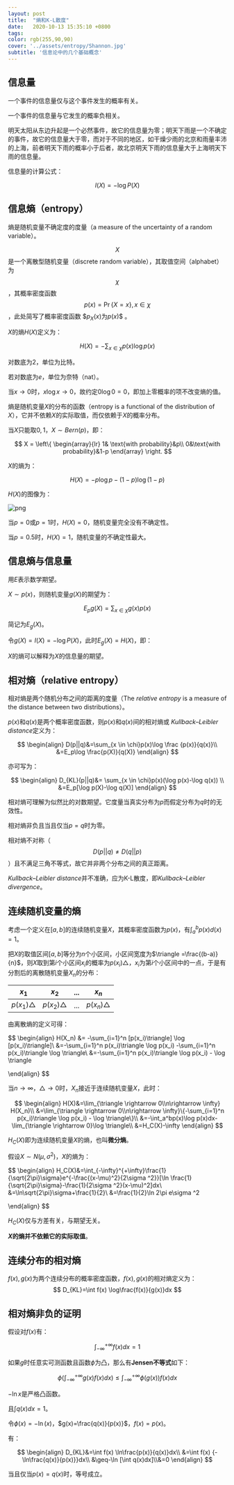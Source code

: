 ```yaml
---
layout: post
title:  "熵和K-L散度"
date:   2020-10-13 15:35:10 +0800
tags: 
color: rgb(255,90,90)
cover: '../assets/entropy/Shannon.jpg'
subtitle: '信息论中的几个基础概念'
---
```

## 信息量

一个事件的信息量仅与这个事件发生的概率有关。

一个事件的信息量与它发生的概率负相关。

明天太阳从东边升起是一个必然事件，故它的信息量为零；明天下雨是一个不确定的事件，故它的信息量大于零，而对于不同的地区，如干燥少雨的北京和雨量丰沛的上海，前者明天下雨的概率小于后者，故北京明天下雨的信息量大于上海明天下雨的信息量。

信息量的计算公式：

$$
I(X) = - \log P(X)
$$


## 信息熵（entropy）

熵是随机变量不确定度的度量（a measure of the uncertainty of a random variable）。

$$X$$
是一个离散型随机变量（discrete random variable），其取值空间（alphabet）为
$$\chi$$
，其概率密度函数
$$p(x)=\Pr \{ X=x\},x\in \chi$$
，此处简写了概率密度函数
$$p_X(x)$为$p(x)$$
。

$X$的熵$H(X)$定义为：

$$
H(X)=-\sum_{x\in\chi}p(x)\log p(x)
$$

对数底为$2$，单位为比特。

若对数底为$e$，单位为奈特（nat）。

当$x\rightarrow 0$时，$x \log x \rightarrow 0$，故约定$0 \log 0 = 0$，即加上零概率的项不改变熵的值。

熵是随机变量$X$的分布的函数（entropy is a functional of the distribution of $X$），它并不依赖$X$的实际取值，而仅依赖于$X$的概率分布。



当$X$只能取$0,1$，$X\sim Bern(p)$，即：

$$
X = \left\{
	\begin{array}{lr}
		1& \text{with probability}&p\\
		0&\text{with probability}&1-p
	\end{array}
\right.
$$

$X$的熵为：

$$
H(X)=-p\log p - (1-p)\log (1-p)
$$

$H(X)$的图像为：

![png]({{site.url}}\assets\entropy\1.png)

当$p=0$或$p=1$时，$H(X)=0$，随机变量完全没有不确定性。

当$p=0.5$时，$H(X)=1$，随机变量的不确定性最大。



## 信息熵与信息量

用$E$表示数学期望。

$X \sim p(x)$，则随机变量$g(X)$的期望为：

$$
E_pg(X)=\sum_{x \in \chi}g(x)p(x)
$$

简记为$E_g (X)$。

令$g(X)=I(X)=-\log P(X)$，此时$E_g (X) = H(X)$，即：

$X$的熵可以解释为$X$的信息量的期望。



## 相对熵（relative entropy）

相对熵是两个随机分布之间的距离的度量（The *relative entropy* is a measure of the distance between two distributions）。

$p(x)$和$q(x)$是两个概率密度函数，则$p(x)$和$q(x)$间的相对熵或 *Kullback–Leibler distance*定义为： 

$$
\begin{align}
D(p||q)&=\sum_{x \in \chi}p(x)\log \frac {p(x)}{q(x)}\\
	   &=E_p\log \frac{p(X)}{q(X)}
\end{align}
$$

亦可写为：

$$
\begin{align}
D_{KL}(p||q)&= \sum_{x \in \chi}p(x)(\log p(x)-\log q(x)) \\
		    &=E_p[\log p(X)-\log q(X)]
\end{align}
$$



相对熵可理解为似然比的对数期望。它度量当真实分布为$p$而假定分布为$q$时的无效性。

相对熵非负且当且仅当$p=q$时为零。

相对熵不对称（
$$D(p||q)\neq D(q||p)$$
）且不满足三角不等式，故它并非两个分布之间的真正距离。

*Kullback–Leibler distance*并不准确，应为K-L散度，即*Kullback–Leibler divergence*。

## 连续随机变量的熵

考虑一个定义在$[a,b]$的连续随机变量$X$，其概率密度函数为$p(x)$，有$\int_a^b p(x)d(x)=1$。

把$X$的取值区间$[a,b]$等分为$n$个小区间，小区间宽度为$\triangle =\frac{(b-a)}{n}$，则$X$取到第$i$个小区间$x_i$的概率为$p(x_i)\triangle$，$x_i$为第$i$个小区间中的一点，于是有分割后的离散随机变量$X_n$的分布：



| $x_1$             | $x_2$             | ...  | $x_n$             |
| ----------------- | ----------------- | ---- | ----------------- |
| $p(x_1)\triangle$ | $p(x_2)\triangle$ | ...  | $p(x_n)\triangle$ |



由离散熵的定义可得：

$$
\begin{align}
H(X_n) &= -\sum_{i=1}^n [p(x_i)\triangle] \log [p(x_i)\triangle]\\
&=-\sum_{i=1}^n p(x_i)\triangle \log p(x_i) -\sum_{i=1}^n p(x_i)\triangle \log \triangle\\
&=-\sum_{i=1}^n p(x_i)\triangle \log p(x_i) - \log \triangle

\end{align}
$$


当$n\rightarrow \infty$，$\triangle \rightarrow 0$时，$X_n$接近于连续随机变量$X$，此时：

$$
\begin{align}
H(X)&=\lim_{\triangle \rightarrow 0\\n\rightarrow \infty} H(X_n)\\
&=\lim_{\triangle \rightarrow 0\\n\rightarrow \infty}\{-\sum_{i=1}^n p(x_i)\triangle \log p(x_i) - \log \triangle\}\\
&=-\int_a^bp(x)\log p(x)dx-\lim_{\triangle \rightarrow 0}\log \triangle\\
&=H_C(X)-\infty
\end{align}
$$


$H_C(X)$即为连续随机变量$X$的熵，也叫**微分熵**。

假设$X\sim N(\mu,\sigma ^2)$，$X$的熵为：

$$
\begin{align}
H_C(X)&=\int_{-\infty}^{+\infty}\frac{1}{\sqrt{2\pi}\sigma}e^{-\frac{(x-\mu)^2}{2\sigma ^2}}[\ln \frac{1}{\sqrt{2\pi}\sigma}-\frac{1}{2\sigma ^2}(x-\mu)^2]dx\\
&=\ln\sqrt{2\pi}\sigma+\frac{1}{2}\\
&=\frac{1}{2}\ln 2\pi e\sigma ^2

\end{align}
$$

$H_C(X)$仅与方差有关，与期望无关。

**$X$的熵并不依赖它的实际取值**。



## 连续分布的相对熵

$f(x),g(x)$为两个连续分布的概率密度函数，$f(x),g(x)$的相对熵定义为：
$$
D_{KL}=\int f(x) \log\frac{f(x)}{g(x)}dx
$$


## 相对熵非负的证明

假设对$f(x)$有：

$$
\int_{-\infty}^{+\infty}f(x)dx=1
$$


如果$g$时任意实可测函数且函数$\phi$为凸，那么有**Jensen不等式**如下：

$$
\phi(\int_{-\infty}^{+\infty}g(x)f(x)dx)\leq\int_{-\infty}^{+\infty}\phi(g(x))f(x)dx
$$


$-\ln x$是严格凸函数。

且$\int q(x)dx=1$。

令$\phi (x)=- \ln (x)$，$g(x)=\frac{q(x)}{p(x)}$，$f(x)=p(x)$。

有：

$$
\begin{align}
D_{KL}&=\int f(x) \ln\frac{p(x)}{q(x)}dx\\
&=\int f(x) {-\ln\frac{q(x)}{p(x)}}dx\\
&\geq-\ln [\int q(x)dx]\\&=0
\end{align}
$$

当且仅当$p(x)=q(x)$时，等号成立。

